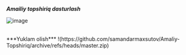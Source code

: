 ***Amailiy topshiriq dasturlash***

![image](https://github.com/samandarmaxsutov/Amaliy-Topshiriq/assets/101328871/09de47ee-6d76-49a4-b800-774ab96e492e)

<br>
***Yuklam olish***
!(https://github.com/samandarmaxsutov/Amaliy-Topshiriq/archive/refs/heads/master.zip)
